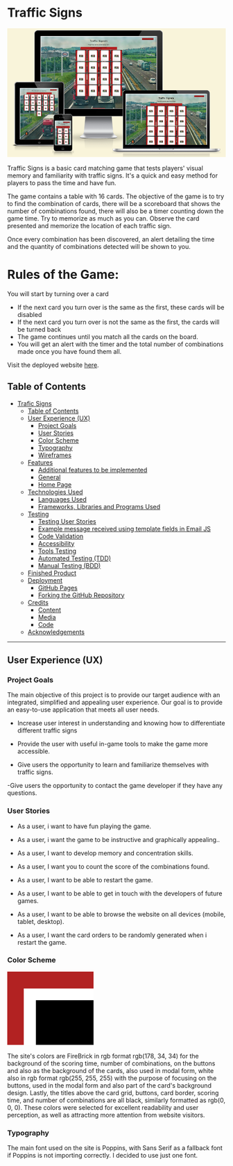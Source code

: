 # Traffic Signs

![Traffic Signs  mockup images](assets/readme_images/mockup.png)

Traffic Signs is a basic card matching game that tests players' visual memory and familiarity with traffic signs. It's a quick and easy method for players to pass the time and have fun.

The game contains a table with 16 cards. The objective of the game is to try to find the combination of cards, there will be a scoreboard that shows the number of combinations found, there will also be a timer counting down the game time. Try to memorize as much as you can. Observe the card presented and memorize the location of each traffic sign.

Once every combination has been discovered, an alert detailing the time and the quantity of combinations detected will be shown to you.

# Rules of the Game:

You will start by turning over a card
- If the next card you turn over is the same as the first, these cards will be disabled
- If the next card you turn over is not the same as the first, the cards will be turned back
- The game continues until you match all the cards on the board.
- You will get an alert with the timer and the total number of combinations made once you have found them all.


Visit the deployed website [here](https://joelinealves.github.io/traffic-signs/).

## Table of Contents

- [Trafic Signs](#trafic-signs)
  - [Table of Contents](#table-of-contents)
  - [User Experience (UX)](#user-experience-ux)
    - [Project Goals](#project-goals)
    - [User Stories](#user-stories)
    - [Color Scheme](#color-scheme)
    - [Typography](#typography)
    - [Wireframes](#wireframes)
  - [Features](#features)
    - [Additional features to be implemented](#additional-features-to-be-implemented)
    - [General](#general)
    - [Home Page](#home-page)
  - [Technologies Used](#technologies-used)
    - [Languages Used](#languages-used)
    - [Frameworks, Libraries and Programs Used](#frameworks-libraries-and-programs-used)
  - [Testing](#testing)
    - [Testing User Stories](#testing-user-stories)
    - [Example message received using template fields in Email JS](#example-message-received-using-template-fields-in-email-js)
    - [Code Validation](#code-validation)
    - [Accessibility](#accessibility)
    - [Tools Testing](#tools-testing)
    - [Automated Testing (TDD)](#manual-testing-(tdd))
    - [Manual Testing (BDD)](#manual-testing-(bdd))
  - [Finished Product](#finished-product)
  - [Deployment](#deployment)
    - [GitHub Pages](#github-pages)
    - [Forking the GitHub Repository](#forking-the-github-repository)
  - [Credits](#credits)
    - [Content](#content)
    - [Media](#media)
    - [Code](#code)
  - [Acknowledgements](#acknowledgements)

***

## User Experience (UX)

### Project Goals

The main objective of this project is to provide our target audience with an integrated, simplified and appealing user experience.
Our goal is to provide an easy-to-use application that meets all user needs.

- Increase user interest in understanding and knowing how to differentiate different traffic signs

- Provide the user with useful in-game tools to make the game more accessible.

- Give users the opportunity to learn and familiarize themselves with traffic signs.

-Give users the opportunity to contact the game developer if they have any questions.

### User Stories

- As a user, i want to have fun playing the game.

- As a user, i want the game to be instructive and graphically appealing..

- As a user, I want to develop memory and concentration skills.

- As a user, I want you to count the score of the combinations found.

- As a user, I want to be able to restart the game.

- As a user, I want to be able to get in touch with the developers of future games.

- As a user, I want to be able to browse the website on all devices (mobile, tablet, desktop).

- As a user, I want the card orders to be randomly generated when i restart the game.

### Color Scheme

![Color scheme image](assets/readme_images/scheme_color.png)

The site's colors are FireBrick in rgb format rgb(178, 34, 34) for the background of the scoring time, number of combinations, on the buttons and also as the background of the cards, also used in modal form, white also in rgb format rgb(255, 255, 255) with the purpose of focusing on the buttons, used in the modal form and also part of the card's background design.
Lastly, the titles above the card grid, buttons, card border, scoring time, and number of combinations are all black, similarly formatted as rgb(0, 0, 0). These colors were selected for excellent readability and user perception, as well as attracting more attention from website visitors.

### Typography

The main font used on the site is Poppins, with Sans Serif as a fallback font if Poppins is not importing correctly. I decided to use just one font.